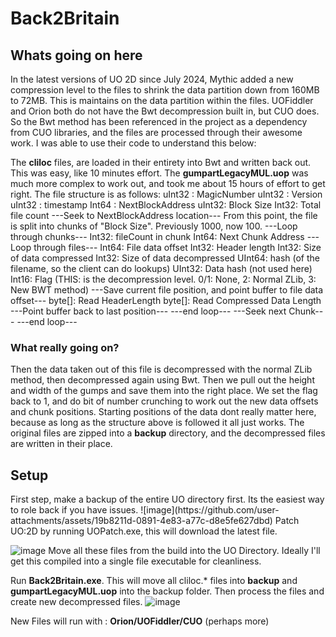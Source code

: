 # Back2Britain

<H2>Whats going on here</H2>
In the latest versions of UO 2D since July 2024, Mythic added a new compression level to the files to shrink the data partition down from 160MB to 72MB. This is maintains on the data partition within the files. 
UOFiddler and Orion both do not have the Bwt decompression built in, but CUO does. So the Bwt method has been referenced in the project as a dependency from CUO libraries, and the files are processed through their awesome work. I was able to use their code to understand this below:

The **cliloc** files, are loaded in their entirety into Bwt and written back out. This was easy, like 10 minutes effort.
The **gumpartLegacyMUL.uop** was much more complex to work out, and took me about 15 hours of effort to get right.
The file structure is as follows:
      uInt32 : MagicNumber
      uInt32 : Version
      uInt32 : timestamp
      Int64 : NextBlockAddress
      uInt32: Block Size
      Int32: Total file count
      ---Seek to NextBlockAddress location---
      From this point, the file is split into chunks of "Block Size". Previously 1000, now 100.
      ---Loop through chunks---
        Int32: fileCount in chunk
        Int64: Next Chunk Address
          ---Loop through files---
          Int64: File data offset
          Int32: Header length
          Int32: Size of data compressed
          Int32: Size of data decompressed
          UInt64: hash (of the filename, so the client can do lookups)
          UInt32: Data hash (not used here)
          Int16: Flag (THIS: is the decompression level. 0/1: None, 2: Normal ZLib, 3: New BWT method)
            ---Save current file position, and point buffer to file data offset---
            byte[]: Read HeaderLength
            byte[]: Read Compressed Data Length
            ---Point buffer back to last position---
          ---end loop---
        ---Seek next Chunk---
      ---end loop---

<H3>What really going on?</H3>
Then the data taken out of this file is decompressed with the normal ZLib method, then decompressed again using Bwt. Then we pull out the height and width of the gumps and save them into the right place. We set the flag back to 1, and do bit of number crunching to work out the new data offsets and chunk positions.
Starting positions of the data dont really matter here, because as long as the structure above is followed it all just works. The original files are zipped into a <b>backup</b> directory, and the decompressed files are written in their place.

<H2>Setup</H2>
First step, make a backup of the entire UO directory first. Its the easiest way to role back if you have issues.
![image](https://github.com/user-attachments/assets/19b8211d-0891-4e83-a77c-d8e5fe627dbd)
Patch UO:2D by running UOPatch.exe, this will download the latest file.

![image](https://github.com/user-attachments/assets/fa6915e3-d8d9-4a4a-8f24-95b45e475659)
Move all these files from the build into the UO Directory. Ideally I'll get this compiled into a single file executable for cleanliness.

Run **Back2Britain.exe**.
This will move all cliloc.* files into **backup** and **gumpartLegacyMUL.uop** into the backup folder. Then process the files and create new decompressed files.
![image](https://github.com/user-attachments/assets/baa1089b-7dc5-4788-9fce-aa349807bb44)

New Files will run with : **Orion/UOFiddler/CUO** (perhaps more)
